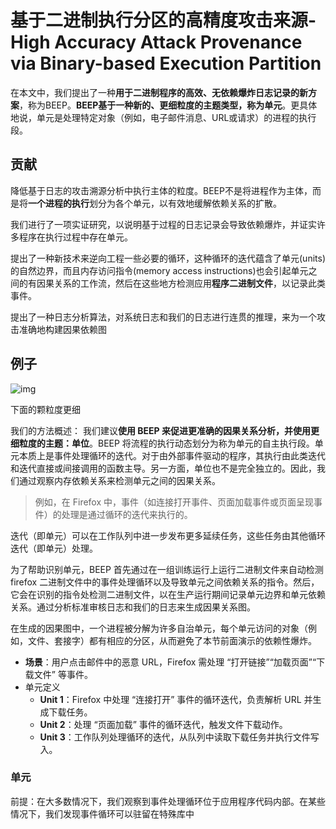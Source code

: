 # 基于二进制执行分区的高精度攻击来源-High Accuracy Attack Provenance via Binary-based Execution Partition

在本文中，我们提出了一种**用于二进制程序的高效、无依赖爆炸日志记录的新方案**，称为BEEP。**BEEP基于一种新的、更细粒度的主题类型，称为单元**。更具体地说，单元是处理特定对象（例如，电子邮件消息、URL或请求）的进程的执行段。



## 贡献

降低基于日志的攻击溯源分析中执行主体的粒度。BEEP不是将进程作为主体，而是将**一个进程的执行**划分为各个单元，以有效地缓解依赖关系的扩散。

我们进行了一项实证研究，以说明基于过程的日志记录会导致依赖爆炸，并证实许多程序在执行过程中存在单元。

提出了一种新技术来逆向工程一些必要的循环，这种循环的迭代蕴含了单元(units)的自然边界，而且内存访问指令(memory access instructions)也会引起单元之间的有因果关系的工作流，然后在这些地方检测应用**程序二进制文件**，以记录此类事件。

提出了一种日志分析算法，对系统日志和我们的日志进行连贯的推理，来为一个攻击准确地构建因果依赖图





## 例子

<img src="https://cdn.xljsci.com/literature/164192057/page3/iivq9g.png" alt="img"  />

下面的颗粒度更细



我们的方法概述： 我们建议**使用 BEEP 来促进更准确的因果关系分析，并使用更细粒度的主题：单位**。BEEP 将流程的执行动态划分为称为单元的自主执行段。单元本质上是事件处理循环的迭代。对于由外部事件驱动的程序，其执行由此类迭代和迭代直接或间接调用的函数主导。另一方面，单位也不是完全独立的。因此，我们通过观察内存依赖关系来检测单元之间的因果关系。

> 例如，在 Firefox 中，事件（如连接打开事件、页面加载事件或页面呈现事件）的处理是通过循环的迭代来执行的。

迭代（即单元）可以在工作队列中进一步发布更多延续任务，这些任务由其他循环迭代（即单元）处理。

为了帮助识别单元，BEEP 首先通过在一组训练运行上运行二进制文件来自动检测 firefox 二进制文件中的事件处理循环以及导致单元之间依赖关系的指令。然后，它会在识别的指令处检测二进制文件，以在生产运行期间记录单元边界和单元依赖关系。通过分析标准审核日志和我们的日志来生成因果关系图。

在生成的因果图中，一个进程被分解为许多自治单元，每个单元访问的对象（例如，文件、套接字）都有相应的分区，从而避免了本节前面演示的依赖性爆炸。



- **场景**：用户点击邮件中的恶意 URL，Firefox 需处理 “打开链接”“加载页面”“下载文件” 等事件。
- 单元定义
  - **Unit 1**：Firefox 中处理 “连接打开” 事件的循环迭代，负责解析 URL 并生成下载任务。
  - **Unit 2**：处理 “页面加载” 事件的循环迭代，触发文件下载动作。
  - **Unit 3**：工作队列处理循环的迭代，从队列中读取下载任务并执行文件写入。

### 单元

前提：在大多数情况下，我们观察到事件处理循环位于应用程序代码内部。在某些情况下，我们发现事件循环可以驻留在特殊库中

